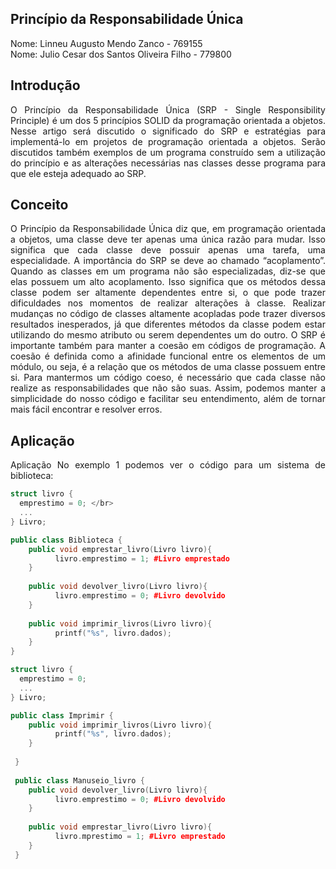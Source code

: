 ## Princípio da Responsabilidade Única
<p align="justify"> Nome: Linneu Augusto Mendo Zanco - 769155 </br>
Nome: Julio Cesar dos Santos Oliveira Filho - 779800
 </p>
 
## Introdução
<p align="justify"> O Princípio da Responsabilidade Única (SRP - Single Responsibility Principle) é um dos 5 princípios SOLID da programação orientada a objetos. 
Nesse artigo será discutido o significado do SRP e estratégias para implementá-lo em projetos de programação orientada a objetos. 
Serão discutidos também exemplos de um programa construído sem a utilização do princípio e as alterações necessárias nas classes desse programa para que ele esteja adequado ao SRP.
</p>

## Conceito
<p align="justify"> O Princípio da Responsabilidade Única diz que, em programação orientada a objetos, uma classe deve ter apenas uma única razão para mudar. Isso significa que cada classe deve possuir apenas uma tarefa, uma especialidade.
	A importância do SRP se deve ao chamado “acoplamento”. Quando as classes em um programa não são especializadas, diz-se que elas possuem um alto acoplamento. Isso significa que os métodos dessa classe podem ser altamente dependentes entre si, o que pode trazer dificuldades nos momentos de realizar alterações à classe. Realizar mudanças no código de classes altamente acopladas pode trazer diversos resultados inesperados, já que diferentes métodos da classe podem estar utilizando do mesmo atributo ou serem dependentes um do outro.
	O SRP é importante também para manter a coesão em códigos de programação. A coesão é definida como a afinidade funcional entre os elementos de um módulo, ou seja, é a relação que os métodos de uma classe possuem entre si. Para mantermos um código coeso, é necessário que cada classe não realize as responsabilidades que não são suas. Assim, podemos manter a simplicidade do nosso código e facilitar seu entendimento, além de tornar mais fácil encontrar e resolver erros.
</p>

## Aplicação
<p align="justify">Aplicação
	No exemplo 1 podemos ver o código para um sistema de biblioteca:
</p>

~~~C++
struct livro {
  emprestimo = 0; </br>
  ...
} Livro;

public class Biblioteca {
    public void emprestar_livro(Livro livro){
          livro.emprestimo = 1; #Livro emprestado
    }
    
    public void devolver_livro(Livro livro){
          livro.emprestimo = 0; #Livro devolvido
    }
    
    public void imprimir_livros(Livro livro){
          printf("%s", livro.dados);
    }
}
~~~



~~~~C++
struct livro {
  emprestimo = 0;
  ...
} Livro;

public class Imprimir {
    public void imprimir_livros(Livro livro){
          printf("%s", livro.dados);
    }
    
 }
 
 public class Manuseio_livro {
    public void devolver_livro(Livro livro){
          livro.emprestimo = 0; #Livro devolvido
    }
    
    public void emprestar_livro(Livro livro){
          livro.mprestimo = 1; #Livro emprestado
    }
 }
